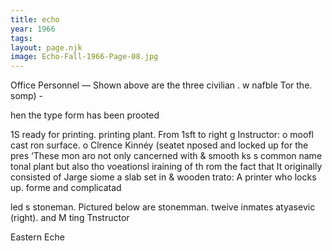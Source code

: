 ```yaml
---
title: echo
year: 1966
tags:
layout: page.njk
image: Echo-Fall-1966-Page-08.jpg
---
```

Office Personnel — Shown above are the three civilian . w
nafble Tor the. somp) -

hen the type form has been prooted

1S ready for printing.
printing plant. From 1sft to right
g Instructor: o moofl cast ron surface. o
Clrence Kinnéy (seatet nposed and locked up for the pres
‘These mon aro not only cancerned with & smooth ks s common name
tonal plant but also tho voeationsl iraining of th rom the fact that It originally consisted of  Jarge siome
a slab set in & wooden trato: A printer who locks up. forme
and complicatad

led s stoneman. Pictured below are stonemman.
tweive inmates atyasevic (right). and M
ting Tnstructor

Eastern Eche

